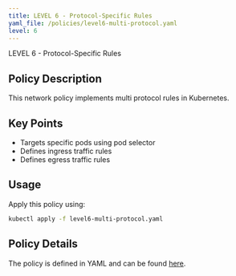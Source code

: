 ```yaml
---
title: LEVEL 6 - Protocol-Specific Rules
yaml_file: /policies/level6-multi-protocol.yaml
level: 6
---
```


LEVEL 6 - Protocol-Specific Rules

## Policy Description

This network policy implements multi protocol rules in Kubernetes.

## Key Points

- Targets specific pods using pod selector
- Defines ingress traffic rules
- Defines egress traffic rules

## Usage

Apply this policy using:
```bash
kubectl apply -f level6-multi-protocol.yaml
```

## Policy Details

The policy is defined in YAML and can be found [here](/policies/level6-multi-protocol.yaml).
